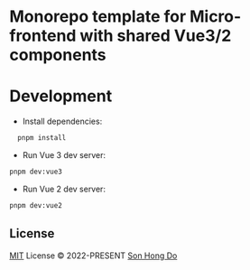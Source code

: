 # Monorepo template for Micro-frontend with shared Vue3/2 components

# Development

- Install dependencies:
```sh
  pnpm install
```

- Run Vue 3 dev server:
```sh
pnpm dev:vue3
```

- Run Vue 2 dev server:
```sh
pnpm dev:vue2
```


## License

[MIT](./LICENSE) License &copy; 2022-PRESENT [Son Hong Do](https://github.com/sondh0127)
